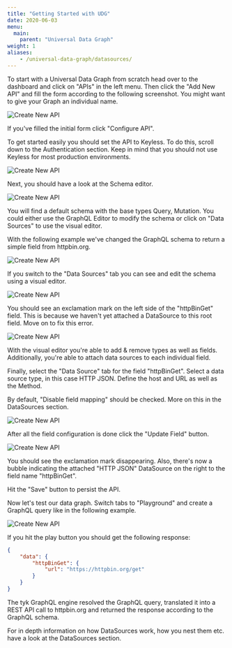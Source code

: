 ```yaml
---
title: "Getting Started with UDG"
date: 2020-06-03
menu:
  main:
    parent: "Universal Data Graph"
weight: 1
aliases:
    - /universal-data-graph/datasources/
---
```


To start with a Universal Data Graph from scratch head over to the dashboard and click on "APIs" in the left menu.
Then click the "Add New API" and fill the form according to the following screenshot.
You might want to give your Graph an individual name.

![Create New API](/docs/img/dashboard/udg/getting-started/step1.png)

If you've filled the initial form click "Configure API".

To get started easily you should set the API to Keyless.
To do this, scroll down to the Authentication section.
Keep in mind that you should not use Keyless for most production environments.

![Create New API](/docs/img/dashboard/udg/getting-started/step2.png)

Next, you should have a look at the Schema editor.

![Create New API](/docs/img/dashboard/udg/getting-started/step3.png)

You will find a default schema with the base types Query, Mutation.
You could either use the GraphQL Editor to modify the schema or click on "Data Sources" to use the visual editor.

With the following example we've changed the GraphQL schema to return a simple field from httpbin.org.

![Create New API](/docs/img/dashboard/udg/getting-started/step4.png)

If you switch to the "Data Sources" tab you can see and edit the schema using a visual editor.

![Create New API](/docs/img/dashboard/udg/getting-started/step5.png)

You should see an exclamation mark on the left side of the "httpBinGet" field.
This is because we haven't yet attached a DataSource to this root field.
Move on to fix this error.

![Create New API](/docs/img/dashboard/udg/getting-started/step6.png)

With the visual editor you're able to add & remove types as well as fields.
Additionally, you're able to attach data sources to each individual field.

Finally, select the "Data Source" tab for the field "httpBinGet".
Select a data source type, in this case HTTP JSON.
Define the host and URL as well as the Method.

By default, "Disable field mapping" should be checked.
More on this in the DataSources section.

![Create New API](/docs/img/dashboard/udg/getting-started/step7.png)

After all the field configuration is done click the "Update Field" button.

![Create New API](/docs/img/dashboard/udg/getting-started/step8.png)

You should see the exclamation mark disappearing.
Also, there's now a bubble indicating the attached "HTTP JSON" DataSource on the right to the field name "httpBinGet".

Hit the "Save" button to persist the API.

Now let's test our data graph.
Switch tabs to "Playground" and create a GraphQL query like in the following example.

![Create New API](/docs/img/dashboard/udg/getting-started/step9.png)

If you hit the play button you should get the following response:

```json
{
    "data": {
        "httpBinGet": {
            "url": "https://httpbin.org/get"
        }
    }
}
```

The tyk GraphQL engine resolved the GraphQL query, translated it into a REST API call to httpbin.org and returned the response according to the GraphQL schema.

For in depth information on how DataSources work, how you nest them etc. have a look at the DataSources section.